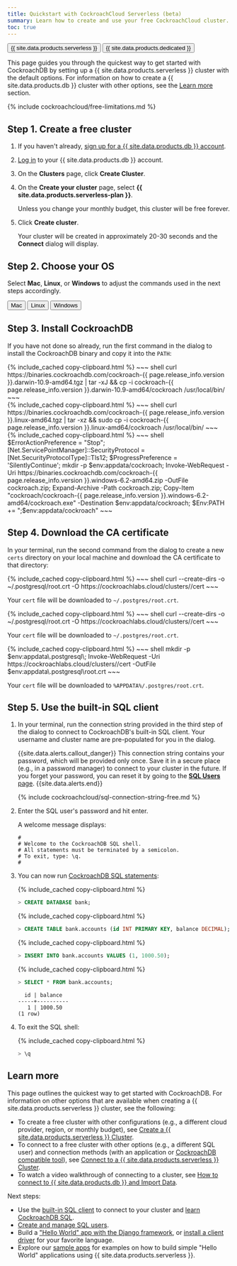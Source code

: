 ```yaml
---
title: Quickstart with CockroachCloud Serverless (beta)
summary: Learn how to create and use your free CockroachCloud cluster.
toc: true
---
```


<div class="filters clearfix">
    <a href="quickstart.html"><button class="filter-button page-level current">{{ site.data.products.serverless }}</button></a>
    <a href="quickstart-trial-cluster.html"><button class="filter-button page-level">{{ site.data.products.dedicated }}</button></a>
</div>

This page guides you through the quickest way to get started with CockroachDB by setting up a {{ site.data.products.serverless }} cluster with the default options. For information on how to create a {{ site.data.products.db }} cluster with other options, see the [Learn more](#learn-more) section.

{% include cockroachcloud/free-limitations.md %}

## Step 1. Create a free cluster

1. If you haven't already, <a href="https://cockroachlabs.cloud/signup?referralId=docs_quickstart_free" rel="noopener" target="_blank">sign up for a {{ site.data.products.db }} account</a>.
1. [Log in](https://cockroachlabs.cloud/) to your {{ site.data.products.db }} account.
1. On the **Clusters** page, click **Create Cluster**.
1. On the **Create your cluster** page, select **{{ site.data.products.serverless-plan }}**.
    
    Unless you change your monthly budget, this cluster will be free forever.
    
1. Click **Create cluster**.

    Your cluster will be created in approximately 20-30 seconds and the **Connect** dialog will display.

## Step 2. Choose your OS

Select **Mac**, **Linux**, or **Windows** to adjust the commands used in the next steps accordingly.

<div class="filters clearfix">
  <button class="filter-button page-level" data-scope="mac">Mac</button>
  <button class="filter-button page-level" data-scope="linux">Linux</button>
  <button class="filter-button page-level" data-scope="windows">Windows</button>
</div>

## Step 3. Install CockroachDB

If you have not done so already, run the first command in the dialog to install the CockroachDB binary and copy it into the `PATH`:

<section class="filter-content" markdown="1" data-scope="mac">
{% include_cached copy-clipboard.html %}
~~~ shell
curl https://binaries.cockroachdb.com/cockroach-{{ page.release_info.version }}.darwin-10.9-amd64.tgz | tar -xJ && cp -i cockroach-{{ page.release_info.version }}.darwin-10.9-amd64/cockroach /usr/local/bin/
~~~
</section>

<section class="filter-content" markdown="1" data-scope="linux">
{% include_cached copy-clipboard.html %}
~~~ shell
curl https://binaries.cockroachdb.com/cockroach-{{ page.release_info.version }}.linux-amd64.tgz | tar -xz && sudo cp -i cockroach-{{ page.release_info.version }}.linux-amd64/cockroach /usr/local/bin/
~~~
</section>

<section class="filter-content" markdown="1" data-scope="windows">
{% include_cached copy-clipboard.html %}
~~~ shell
$ErrorActionPreference = "Stop"; [Net.ServicePointManager]::SecurityProtocol = [Net.SecurityProtocolType]::Tls12; $ProgressPreference = 'SilentlyContinue'; mkdir -p $env:appdata/cockroach; Invoke-WebRequest -Uri https://binaries.cockroachdb.com/cockroach-{{ page.release_info.version }}.windows-6.2-amd64.zip -OutFile cockroach.zip; Expand-Archive -Path cockroach.zip; Copy-Item "cockroach/cockroach-{{ page.release_info.version }}.windows-6.2-amd64/cockroach.exe" -Destination $env:appdata/cockroach; $Env:PATH += ";$env:appdata/cockroach"
~~~
</section>
    
## Step 4. Download the CA certificate

In your terminal, run the second command from the dialog to create a new `certs` directory on your local machine and download the CA certificate to that directory:

<section class="filter-content" markdown="1" data-scope="mac">
{% include_cached copy-clipboard.html %}
~~~ shell
curl --create-dirs -o ~/.postgresql/root.crt -O https://cockroachlabs.cloud/clusters/<cluster-id>/cert
~~~

Your `cert` file will be downloaded to `~/.postgres/root.crt`.
</section>

<section class="filter-content" markdown="1" data-scope="linux">    
{% include_cached copy-clipboard.html %}
~~~ shell
curl --create-dirs -o ~/.postgresql/root.crt -O https://cockroachlabs.cloud/clusters/<cluster-id>/cert
~~~

Your `cert` file will be downloaded to `~/.postgres/root.crt`.
</section>

<section class="filter-content" markdown="1" data-scope="windows">
{% include_cached copy-clipboard.html %}
~~~ shell
mkdir -p $env:appdata\.postgresql\; Invoke-WebRequest -Uri https://cockroachlabs.cloud/clusters/<cluster-id>/cert -OutFile $env:appdata\.postgresql\root.crt
~~~

Your `cert` file will be downloaded to `%APPDATA%/.postgres/root.crt`.
</section>

## Step 5. Use the built-in SQL client

1. In your terminal, run the connection string provided in the third step of the dialog to connect to CockroachDB's built-in SQL client. Your username and cluster name are pre-populated for you in the dialog.

    {{site.data.alerts.callout_danger}}
    This connection string contains your password, which will be provided only once. Save it in a secure place (e.g., in a password manager) to connect to your cluster in the future. If you forget your password, you can reset it by going to the [**SQL Users** page](user-authorization.html).
    {{site.data.alerts.end}}

    {% include cockroachcloud/sql-connection-string-free.md %}
    
1. Enter the SQL user's password and hit enter.

    A welcome message displays:

    ~~~
    #
    # Welcome to the CockroachDB SQL shell.
    # All statements must be terminated by a semicolon.
    # To exit, type: \q.
    #
    ~~~

1. You can now run [CockroachDB SQL statements](learn-cockroachdb-sql.html):

    {% include_cached copy-clipboard.html %}
    ~~~ sql
    > CREATE DATABASE bank;
    ~~~

    {% include_cached copy-clipboard.html %}
    ~~~ sql
    > CREATE TABLE bank.accounts (id INT PRIMARY KEY, balance DECIMAL);
    ~~~

    {% include_cached copy-clipboard.html %}
    ~~~ sql
    > INSERT INTO bank.accounts VALUES (1, 1000.50);
    ~~~

    {% include_cached copy-clipboard.html %}
    ~~~ sql
    > SELECT * FROM bank.accounts;
    ~~~

    ~~~
      id | balance
    -----+----------
       1 | 1000.50
    (1 row)
    ~~~

1. To exit the SQL shell:

    {% include_cached copy-clipboard.html %}
    ~~~ sql
    > \q
    ~~~

## Learn more

This page outlines the quickest way to get started with CockroachDB. For information on other options that are available when creating a {{ site.data.products.serverless }} cluster, see the following:

- To create a free cluster with other configurations (e.g., a different cloud provider, region, or monthly budget), see [Create a {{ site.data.products.serverless }} Cluster](create-a-serverless-cluster.html).
- To connect to a free cluster with other options (e.g., a different SQL user) and connection methods (with an application or [CockroachDB compatible tool](../stable/third-party-database-tools.html)), see [Connect to a {{ site.data.products.serverless }} Cluster](connect-to-a-serverless-cluster.html).
- To watch a video walkthrough of connecting to a cluster, see [How to connect to {{ site.data.products.db }} and Import Data](https://www.youtube.com/watch?v=XJZD1rorEQE).

Next steps:

- Use the [built-in SQL client](../{{site.versions["stable"]}}/cockroach-sql.html) to connect to your cluster and [learn CockroachDB SQL](learn-cockroachdb-sql.html).
- [Create and manage SQL users](user-authorization.html).
- Build a ["Hello World" app with the Django framework](../{{site.versions["stable"]}}/build-a-python-app-with-cockroachdb-django.html), or [install a client driver](../{{site.versions["stable"]}}/install-client-drivers.html) for your favorite language.
- Explore our [sample apps](../{{site.versions["stable"]}}/hello-world-example-apps.html) for examples on how to build simple "Hello World" applications using {{ site.data.products.serverless }}.

